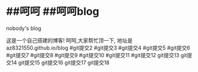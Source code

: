 ##呵呵
##呵呵blog
====

nobody's blog


这是一个自己搭建的博客!
呵呵,大家帮忙顶一下,
地址是az8321550.github.io/blog
#git提交2
#git提交3
#git提交4
#git提交5
#git提交6
#git提交7
#git提交8
#git提交9
#git提交10
#git提交11
#git提交12
git提交13
git提交14
git提交15
git提交16
git提交17
git提交18
